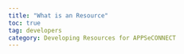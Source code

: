 ```yaml
---
title: "What is an Resource"
toc: true
tag: developers
category: Developing Resources for APPSeCONNECT
---
```


